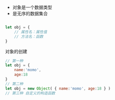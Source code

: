 - 对象是一个数据类型
- 是无序的数据集合

```js

let obj = {
    // 属性名：属性值
    // 方法名：函数
}

```

对象的创建

```js
// 第一种
let obj = {
    name:'momo',
    age:18
}
// 第二种
let obj = new Object( { name:'momo', age:18 } )
// 第三种 自定义的构造函数
```